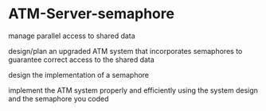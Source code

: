 # ATM-Server-semaphore

manage parallel access to shared data

design/plan an upgraded ATM system that incorporates semaphores to guarantee correct access to the shared data

design the implementation of a semaphore

implement the ATM system properly and efficiently using the system design and the semaphore you coded 

